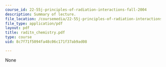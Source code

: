 ```yaml
---
course_id: 22-55j-principles-of-radiation-interactions-fall-2004
description: Summary of lecture.
file_location: /coursemedia/22-55j-principles-of-radiation-interactions-fall-2004/8c7f71f5094fa48c06c171f37ab9ad08_raditn_chemistry.pdf
file_type: application/pdf
layout: pdf
title: raditn_chemistry.pdf
type: course
uid: 8c7f71f5094fa48c06c171f37ab9ad08

---
```

None